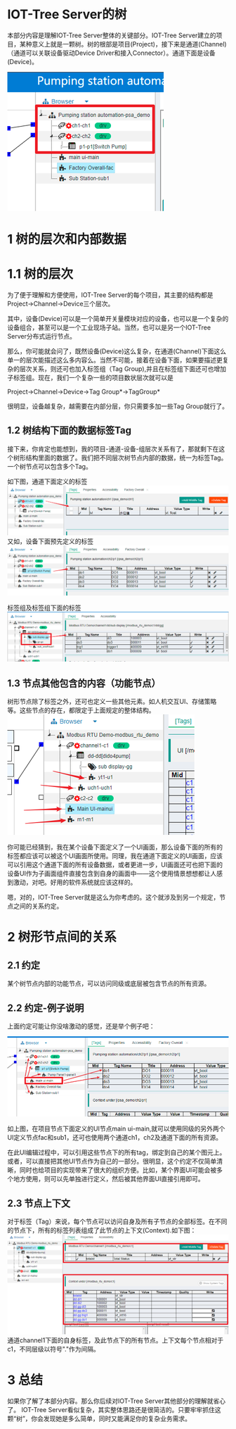 IOT-Tree Server的树
==
本部分内容是理解IOT-Tree Server整体的关键部分。IOT-Tree Server建立的项目，某种意义上就是一颗树。树的根部是项目(Project)，接下来是通道(Channel)（通道可以关联设备驱动Device Driver和接入Connector）。通道下面是设备(Device)。

<img src="../img/tree1.png"/>

# 1 树的层次和内部数据

# 1.1 树的层次

为了便于理解和方便使用，IOT-Tree Server的每个项目，其主要的结构都是  Project->Channel->Device三个层次。

其中，设备(Device)可以是一个简单开关量模块对应的设备，也可以是一个复杂的设备组合，甚至可以是一个工业现场子站。当然，也可以是另一个IOT-Tree Server分布式运行节点。

那么，你可能就会问了，既然设备(Device)这么复杂，在通道(Channel)下面这么单一的层次能描述这么多内容么。当然不可能，接着在设备下面，如果要描述更复杂的层次关系，则还可也加入标签组（Tag Group),并且在标签组下面还可也增加子标签组。现在，我们一个复杂一些的项目数状层次就可以是

Project->Channel->Device->Tag Group*->TagGroup*

很明显，设备越复杂，越需要在内部分层，你只需要多加一些Tag Group就行了。

## 1.2 树结构下面的数据标签Tag

接下来，你肯定也能想到，我的项目-通道-设备-组层次关系有了，那就剩下在这个树形结构里面的数据了。我们把不同层次树节点内部的数据，统一为标签Tag。一个树节点可以包含多个Tag。

如下图，通道下面定义的标签
<img src="../img/tree_tag1.png"/>
又如，设备下面预先定义的标签
<img src="../img/tree_tag2.png"/>

标签组及标签组下面的标签
<img src="../img/tree_tag3.png"/>

## 1.3 节点其他包含的内容（功能节点）

树形节点除了标签之外，还可也定义一些其他元素。如人机交互UI、存储策略等。这些节点的存在，都限定于上面规定的整体结构。
<img src="../img/tree_hmis.png"/>

你可能已经猜到，我在某个设备下面定义了一个UI画面，那么设备下面的所有的标签都应该可以被这个UI画面所使用。同理，我在通道下面定义的UI画面，应该可以引用这个通道下面的所有设备数据，或者更进一步，UI画面还可也把下面的设备UI作为子画面组件直接包含到自身的画面中——这个使用情景想想都让人感到激动，对吧。好用的软件系统就应该这样的。

嗯，对的，IOT-Tree Server就是这么为你考虑的。这个就涉及到另一个规定，节点之间的关系约定。

# 2 树形节点间的关系

## 2.1 约定

某个树节点内部的功能节点，可以访问同级或底层被包含节点的所有资源。

## 2.2 约定-例子说明

上面约定可能让你没啥激动的感觉，还是举个例子吧：

<img src="../img/tree_r1.png">

如上图，在项目节点下面定义的UI节点main ui-main,就可以使用同级的另外两个UI定义节点fac和sub1，还可也使用两个通道ch1，ch2及通道下面的所有资源。

在此UI编辑过程中，可以引用这些节点下的所有tag，绑定到自己的某个图元上。或者，可以直接把其他UI节点作为自己的一部分。很明显，这个约定不仅简单清晰，同时也给项目的实现带来了很大的组织方便。比如，某个界面UI可能会被多个地方使用，则可以先单独进行定义，然后被其他界面UI直接引用即可。

## 2.3 节点上下文

对于标签（Tag）来说，每个节点可以访问自身及所有子节点的全部标签。在不同的节点下，所有的标签列表组成了此节点的上下文(Context).如下图：
<img src="../img/tree_cxt1.png">
通道channel1下面的自身标签，及此节点下的所有节点。上下文每个节点相对于c1，不同层级以符号"."作为间隔。

# 3 总结
如果你了解了本部分内容。那么你后续对IOT-Tree Server其他部分的理解就省心了。
IOT-Tree Server看似复杂，其实整体思路还是很简洁的。只要牢牢抓住这颗“树”，你会发现她是多么简单，同时又能满足你的复杂业务需求。